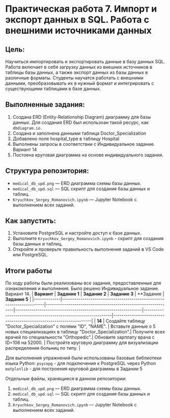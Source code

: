 # Практическая работа 7. Импорт и экспорт данных в SQL. Работа с внешними источниками данных

## Цель:
Научиться импортировать и экспортировать данные в базу данных SQL. Работа включает в себя загрузку данных из внешних источников в таблицы базы данных, а также экспорт данных из базы данных в различные форматы. Студенты научатся работать с внешними данными, преобразовывать их в нужный формат и интегрировать с существующими таблицами в базе данных.

## Выполненные задания:
1. Создана ERD (Entity-Relationship Diagram) диаграмму для базы данных. Для создания ERD был использоан такой ресурс, как `dbdiagram.io.`
2. Создана и заполнена данными таблица Doctor_Specialization
3. Добавлено поле hospital_type в таблицу Hospital
4. Выполнены запросы в соответствии с Индивидуальное задание. Вариант 14
5. Постоена круговая диаграмма на основе индивидуального задания.

## Структура репозитория:
- `medical_db_upd.png` — ERD диаграмма схемы базы данных.
- `medical_db_upd.sql` — SQL скрипт для создания базы данных и таблиц.
- `Kryuchkov_Sergey_Romanovich.ipynb` — Jupyter Notebook с выполнением всех заданий.

## Как запустить:
1. Установите PostgreSQL и настройте доступ к базе данных.
2. Выполните `Kryuchkov_Sergey_Romanovich.ipynb` - скрипт для создания базы данных и таблиц.
3. Откройте и проверьте правильность выполнения заданий в VS Code или PostgreSQL.

## Итоги работы
По ходу работы были реализованы все задания, предоставленные для ознакомления и выполнения.
Было решено Индивидуальное задание. Вариант 14.
| **Вариант** | **Задание 1** | **Задание 2**                                                | **Задание 3**                                                 | **Задание                                                | **Задание 5**                                                    |
|-------------|---------------------------------------------------------------------|--------------------------------------------------------------|--------------------------------------------------------------|--------------------------------------------------------------|-------------------------------------------------------------------|
| **14** | Создайте таблицу "Doctor_Specialization" с полями "ID", "NAME". | Вставьте данные о 5 новых специализациях в таблицу "Doctor_Specialization".| Получите всех врачей по специальности "Orthopedic".| Обновите зарплату врача с ID=106 на 52000. | Постройте круговую диаграмму для визуализации распределения больниц по типу. |

Для выполнения упражнений были использованы базовые библиотеки языка Python: 
`psycopg` - для подключения к PostgreSQL через Python
`matplotlib` - для построения круговой диаграммы в Задании 5

Отдельные файлы, хранящиеся в данном репозитории:
1. `medical_db_upd.png` — ERD диаграмма схемы базы данных.
2. `medical_db_upd.sql` — SQL скрипт для создания базы данных и таблиц.
3. `Kryuchkov_Sergey_Romanovich.ipynb` — Jupyter Notebook с выполнением всех заданий.

